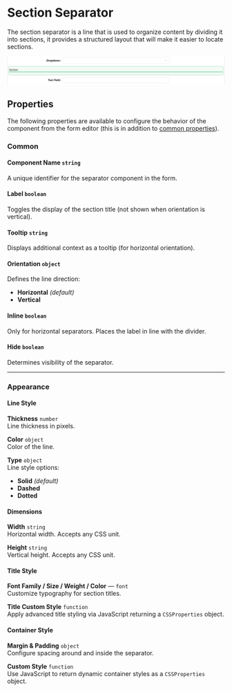 # Section Separator

The section separator is a line that is used to organize content by dividing it into sections, it provides a structured layout that will make it easier to locate sections.

[//]: # '<iframe width="100%" height="500" src="https://pd-docs-adminportal-test.shesha.dev/shesha/forms-designer/?id=6d3e8940-66c8-4c01-98d4-9d91ac0d2478" title="Section Separator Component" ></iframe>'

![Image](../Layouts/images/sectionseparator1.png)

## Properties

The following properties are available to configure the behavior of the component from the form editor (this is in addition to [common properties](/docs/front-end-basics/form-components/common-component-properties)).


### Common

#### **Component Name** `string`  
A unique identifier for the separator component in the form.

#### **Label** `boolean`  
Toggles the display of the section title (not shown when orientation is vertical).

#### **Tooltip** `string`  
Displays additional context as a tooltip (for horizontal orientation).

#### **Orientation** `object`  
Defines the line direction:
- **Horizontal** *(default)*
- **Vertical**

#### **Inline** `boolean`  
Only for horizontal separators. Places the label in line with the divider.

#### **Hide** `boolean`  
Determines visibility of the separator.

___

### Appearance

#### Line Style
**Thickness** `number`  
Line thickness in pixels.

**Color** `object`  
Color of the line.

**Type** `object`  
Line style options:
- **Solid** *(default)*
- **Dashed**
- **Dotted**

#### Dimensions
**Width** `string`  
Horizontal width. Accepts any CSS unit.

**Height** `string`  
Vertical height. Accepts any CSS unit.

#### Title Style
**Font Family / Size / Weight / Color** — `font`  
Customize typography for section titles.

**Title Custom Style** `function`  
Apply advanced title styling via JavaScript returning a `CSSProperties` object.

#### Container Style
**Margin & Padding** `object`  
Configure spacing around and inside the separator.

**Custom Style** `function`  
Use JavaScript to return dynamic container styles as a `CSSProperties` object.




